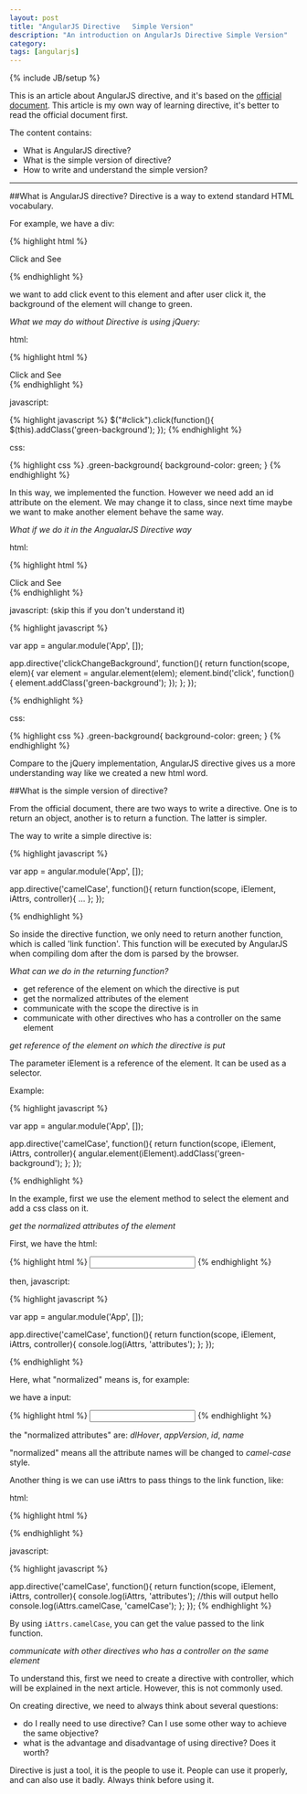 ```yaml
---
layout: post
title: "AngularJS Directive   Simple Version"
description: "An introduction on AngularJs Directive Simple Version"
category: 
tags: [angularjs]
---
```

{% include JB/setup %}

This is an article about AngularJS directive, and it's based on the [official document](http://docs.angularjs.org/guide/directive). This article is my own way of learning directive, it's better to read the official document first.

The content contains:

* What is AngularJS directive?
* What is the simple version of directive?
* How to write and understand the simple version?

-----
##What is AngularJS directive?
Directive is a way to extend standard HTML vocabulary.

For example, we have a div:

{% highlight html %}

<div>Click and See</div>

{% endhighlight %}

we want to add click event to this element and after user click it, the background of the element will change to green.

*What we may do without Directive is using jQuery:*

html:

{% highlight html %}
<div id="click">Click and See</div>
{% endhighlight %}

javascript:

{% highlight javascript %}
$("#click").click(function(){
	$(this).addClass('green-background');
});
{% endhighlight %}

css:

{% highlight css %}
.green-background{
	background-color: green;
}
{% endhighlight %}

In this way, we implemented the function. However we need add an id attribute on the element. We may change it to class, since next time maybe we want to make another element behave the same way.

*What if we do it in the AngualarJS Directive way*

html:

{% highlight html %}
<div ng-app="App">
<div click-change-background>Click and See</div>
</div>
{% endhighlight %}

javascript: (skip this if you don't understand it)

{% highlight javascript %}

var app = angular.module('App', []);

app.directive('clickChangeBackground', function(){
	return function(scope, elem){
		var element = angular.element(elem);
		element.bind('click', function(){
			element.addClass('green-background');
		});
	};
});

{% endhighlight %}

css:

{% highlight css %}
.green-background{
	background-color: green;
}
{% endhighlight %}

Compare to the jQuery implementation, AngularJS directive gives us a more understanding way like we created a new html word.

##What is the simple version of directive?

From the official document, there are two ways to write a directive. One is to return an object, another is to return a function. The latter is simpler. 

The way to write a simple directive is:

{% highlight javascript %}

var app = angular.module('App', []);

app.directive('camelCase', function(){
	return function(scope, iElement, iAttrs, controller){
		...
	};
});

{% endhighlight %}

So inside the directive function, we only need to return another function, which is called 'link function'. This function will be executed by AngularJS when compiling dom after the dom is parsed by the browser.

*What can we do in the returning function?*

* get reference of the element on which the directive is put
* get the normalized attributes of the element
* communicate with the scope the directive is in
* communicate with other directives who has a controller on the same element

*get reference of the element on which the directive is put*

The parameter iElement is a reference of the element. It can be used as a selector.

Example:

{% highlight javascript %}

var app = angular.module('App', []);

app.directive('camelCase', function(){
	return function(scope, iElement, iAttrs, controller){
		angular.element(iElement).addClass('green-background');
	};
});

{% endhighlight %}

In the example, first we use the element method to select the element and add a css class on it.

*get the normalized attributes of the element*

First, we have the html:

{% highlight html %}
<input camel-case name="family_name" id="family_name">
{% endhighlight %}

then, javascript:

{% highlight javascript %}

var app = angular.module('App', []);

app.directive('camelCase', function(){
	return function(scope, iElement, iAttrs, controller){
		console.log(iAttrs, 'attributes');
	};
});

{% endhighlight %}

Here, what "normalized" means is, for example:

we have a input:

{% highlight html %}
<input name="family_name" id="family_name" dl-hover app-version>
{% endhighlight %}

the "normalized attributes" are: *dlHover*, *appVersion*, *id*, *name*

"normalized" means all the attribute names will be changed to *camel-case* style. 

Another thing is we can use iAttrs to pass things to the link function, like:

html:

{% highlight html %}
<div camelCase="hello" > </div>
{% endhighlight %}

javascript:

{% highlight javascript %}

app.directive('camelCase', function(){
	return function(scope, iElement, iAttrs, controller){
		console.log(iAttrs, 'attributes');
		//this will output hello
		console.log(iAttrs.camelCase, 'camelCase');
	};
});
{% endhighlight %}

By using `iAttrs.camelCase`, you can get the value passed to the link function.


*communicate with other directives who has a controller on the same element*

To understand this, first we need to create a directive with controller, which will be explained in the next article. However, this is not commonly used.


On creating directive, we need to always think about several questions:

* do I really need to use directive? Can I use some other way to achieve the same objective?
* what is the advantage and disadvantage of using directive? Does it worth?

Directive is just a tool, it is the people to use it. People can use it properly, and can also use it badly. Always think before using it.

